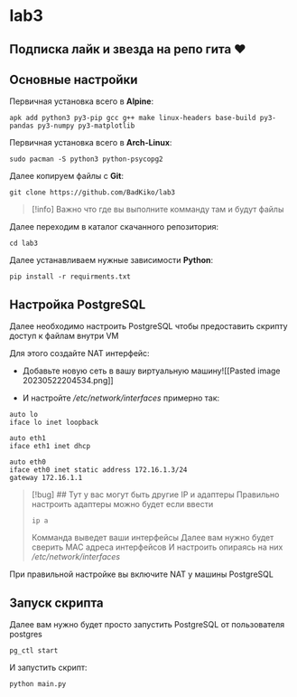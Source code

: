 # lab3
## Подписка лайк и звезда на репо гита ♥
## Основные настройки

Первичная установка всего в **Alpine**:
```
apk add python3 py3-pip gcc g++ make linux-headers base-build py3-pandas py3-numpy py3-matplotlib
```
Первичная установка всего в **Arch-Linux**:
```
sudo pacman -S python3 python-psycopg2
```

Далее копируем файлы с **Git**:

```
git clone https://github.com/BadKiko/lab3
```
>[!info] Важно что где вы выполните комманду там и будут файлы

Далее переходим в каталог скачанного репозитория:

```
cd lab3
```

Далее устанавливаем нужные зависимости **Python**:

```
pip install -r requirments.txt
```

## Настройка PostgreSQL

Далее необходимо настроить PostgreSQL чтобы предоставить скрипту доступ к файлам внутри VM

Для этого создайте NAT интерфейс:

- Добавьте новую сеть в вашу виртуальную машину![[Pasted image 20230522204534.png]]

- И настройте */etc/network/interfaces* примерно так:
```
auto lo 
iface lo inet loopback

auto eth1
iface eth1 inet dhcp

auto eth0
iface eth0 inet static address 172.16.1.3/24
gateway 172.16.1.1
```
>[!bug] ## Тут у вас могут быть другие IP и адаптеры
>Правильно настроить адаптеры можно будет если ввести 
> ```
> ip a
> ```
> Комманда выведет ваши интерфейсы
> Далее вам нужно будет сверить MAC адреса интерфейсов
> И настроить опираясь на них */etc/network/interfaces*

При правильной настройке вы включите NAT у машины PostgreSQL

## Запуск скрипта

Далее вам нужно будет просто запустить PostgreSQL от пользователя postgres
```
pg_ctl start
```

И запустить скрипт:
```
python main.py
```

